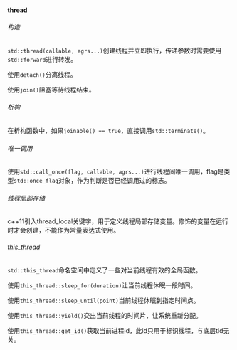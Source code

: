 #### thread

###### 构造

`std::thread(callable, agrs...)`创建线程并立即执行，传递参数时需要使用`std::forward`进行转发。

使用`detach()`分离线程。

使用`join()`阻塞等待线程结束。

###### 析构

在析构函数中，如果`joinable() == true`，直接调用`std::terminate()`。

###### 唯一调用

使用`std::call_once(flag, callable, agrs...)`进行线程间唯一调用，flag是类型`std::once_flag`对象，作为判断是否已经调用过的标志。

###### 线程局部存储

c++11引入thread_local关键字，用于定义线程局部存储变量。修饰的变量在运行时才会创建，不能作为常量表达式使用。

###### this_thread

`std::this_thread`命名空间中定义了一些对当前线程有效的全局函数。

使用`this_thread::sleep_for(duration)`让当前线程休眠一段时间。

使用`this_thread::sleep_until(point)`当前线程休眠到指定时间点。

使用`this_thread::yield()`交出当前线程的时间片，让系统重新分配。

使用`this_thread::get_id()`获取当前进程id，此id只用于标识线程，与底层tid无关。
